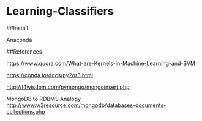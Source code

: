 # Learning-Classifiers
##Install

Anaconda

##References

https://www.quora.com/What-are-Kernels-in-Machine-Learning-and-SVM


https://conda.io/docs/py2or3.html


http://l4wisdom.com/pymongo/mongoinsert.php

MongoDB to RDBMS Analogy
http://www.w3resource.com/mongodb/databases-documents-collections.php
